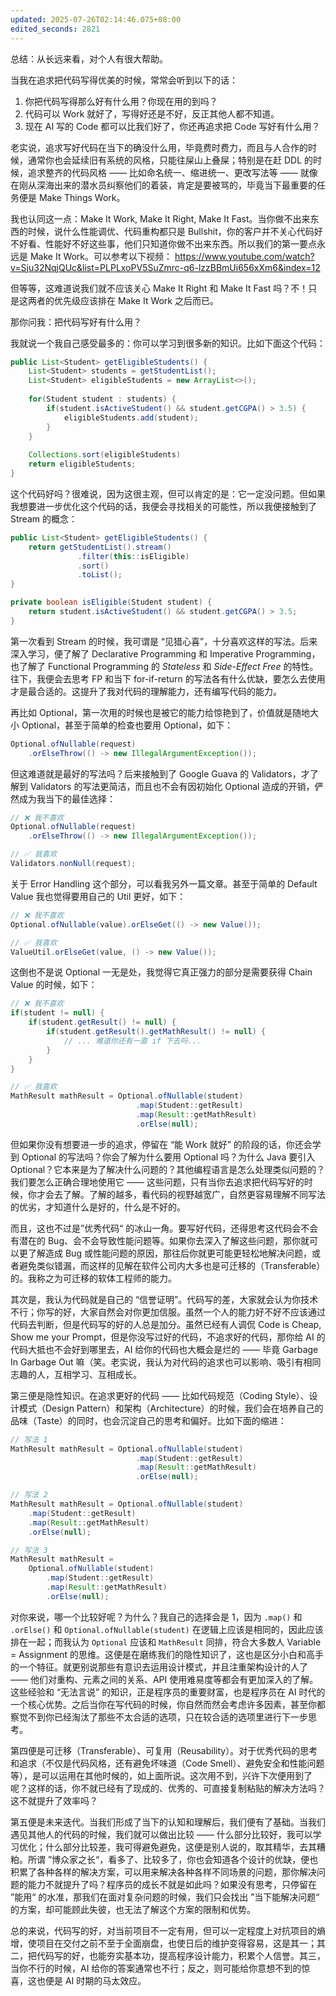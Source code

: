 ```yaml
---
updated: 2025-07-26T02:14:46.075+08:00
edited_seconds: 2821
---
```

总结：从长远来看，对个人有很大帮助。

当我在追求把代码写得优美的时候，常常会听到以下的话：
1. 你把代码写得那么好有什么用？你现在用的到吗？
2. 代码可以 Work 就好了，写得好还是不好，反正其他人都不知道。
3. 现在 AI 写的 Code 都可以比我们好了，你还再追求把 Code 写好有什么用？

老实说，追求写好代码在当下的确没什么用，毕竟费时费力，而且与人合作的时候，通常你也会延续旧有系统的风格，只能往屎山上叠屎；特别是在赶 DDL 的时候，追求整齐的代码风格 —— 比如命名统一、缩进统一、更改写法等 —— 就像在刚从深海出来的潜水员纠察他们的着装，肯定是要被骂的，毕竟当下最重要的任务便是 Make Things Work。

我也认同这一点：Make It Work, Make It Right, Make It Fast。当你做不出来东西的时候，说什么性能调优、代码重构都只是 Bullshit，你的客户并不关心代码好不好看、性能好不好这些事，他们只知道你做不出来东西。所以我们的第一要点永远是 Make It Work。可以参考以下视频： https://www.youtube.com/watch?v=Sju32NqjQUc&list=PLPLxoPV5SuZmrc-q6-lzzBBmUi656xXm6&index=12 

但等等，这难道说我们就不应该关心 Make It Right 和 Make It Fast 吗？不！只是这两者的优先级应该排在 Make It Work 之后而已。

那你问我：把代码写好有什么用？

我就说一个我自己感受最多的：你可以学习到很多新的知识。比如下面这个代码：

```java
public List<Student> getEligibleStudents() {
	List<Student> students = getStudentList();
	List<Student> eligibleStudents = new ArrayList<>();
	
	for(Student student : students) {
		if(student.isActiveStudent() && student.getCGPA() > 3.5) {
			eligibleStudents.add(student);
		}
	}
	
	Collections.sort(eligibleStudents)
	return eligibleStudents;
}
```

这个代码好吗？很难说，因为这很主观，但可以肯定的是：它一定没问题。但如果我想要进一步优化这个代码的话，我便会寻找相关的可能性，所以我便接触到了 Stream 的概念：

```java
public List<Student> getEligibleStudents() {
	return getStudentList().stream()
		       .filter(this::isEligible)
		       .sort()
		       .toList();
}

private boolean isEligible(Student student) {
	return student.isActiveStudent() && student.getCGPA() > 3.5;
}
```

第一次看到 Stream 的时候，我可谓是 “见猎心喜”，十分喜欢这样的写法。后来深入学习，便了解了 Declarative Programming 和 Imperative Programming，也了解了 Functional Programming 的 *Stateless* 和 *Side-Effect Free* 的特性。往下，我便会去思考 FP 和当下 for-if-return 的写法各有什么优缺，要怎么去使用才是最合适的。这提升了我对代码的理解能力，还有编写代码的能力。

再比如 Optional，第一次用的时候也是被它的能力给惊艳到了，价值就是随地大小 Optional，甚至于简单的检查也要用 Optional，如下：

```java
Optional.ofNullable(request)
	.orElseThrow(() -> new IllegalArgumentException());
```

但这难道就是最好的写法吗？后来接触到了 Google Guava 的 Validators，才了解到 Validators 的写法更简洁，而且也不会有因初始化 Optional 造成的开销，俨然成为我当下的最佳选择：

```java
// ❌ 我不喜欢
Optional.ofNullable(request)
	.orElseThrow(() -> new IllegalArgumentException());

// ✅ 我喜欢
Validators.nonNull(request);
```

关于 Error Handling 这个部分，可以看我另外一篇文章。甚至于简单的 Default Value 我也觉得要用自己的 Util 更好，如下：

```java
// ❌ 我不喜欢
Optional.ofNullable(value).orElseGet(() -> new Value());

// ✅ 我喜欢
ValueUtil.orElseGet(value, () -> new Value());
```

这倒也不是说 Optional 一无是处，我觉得它真正强力的部分是需要获得 Chain Value 的时候，如下：

```java
// ❌ 我不喜欢
if(student != null) {
	if(student.getResult() != null) {
		if(student.getResult().getMathResult() != null) {
			// ... 难道你还有一直 if 下去吗...
		}
	}
}

// ✅ 我喜欢
MathResult mathResult = Optional.ofNullable(student)
							.map(Student::getResult)
							.map(Result::getMathResult)
							.orElse(null);
```

但如果你没有想要进一步的追求，停留在 “能 Work 就好” 的阶段的话，你还会学到 Optional 的写法吗？你会了解为什么要用 Optional 吗？为什么 Java 要引入 Optional？它本来是为了解决什么问题的？其他编程语言是怎么处理类似问题的？我们要怎么正确合理地使用它 —— 这些问题，只有当你去追求把代码写好的时候，你才会去了解。了解的越多，看代码的视野越宽广，自然更容易理解不同写法的优劣，才知道什么是好的，什么是不好的。

而且，这也不过是”优秀代码“ 的冰山一角。要写好代码，还得思考这代码会不会有潜在的 Bug、会不会导致性能问题等。如果你去深入了解这些问题，那你就可以更了解造成 Bug 或性能问题的原因，那往后你就更可能更轻松地解决问题，或者避免类似错漏，而这样的见解在软件公司内大多也是可迁移的（Transferable）的。我称之为可迁移的软体工程师的能力。

其次是，我认为代码就是自己的 “信誉证明”。代码写的差，大家就会认为你技术不行；你写的好，大家自然会对你更加信服。虽然一个人的能力好不好不应该通过代码去判断，但是代码写的好的人总是加分。虽然已经有人调侃 Code is Cheap, Show me your Prompt，但是你没写过好的代码，不追求好的代码，那你给 AI 的代码大抵也不会好到哪里去，AI 给你的代码也大概会是烂的 —— 毕竟 Garbage In Garbage Out 嘛（笑。老实说，我认为对代码的追求也可以影响、吸引有相同志趣的人，互相学习、互相成长。

第三便是隐性知识。在追求更好的代码 —— 比如代码规范（Coding Style）、设计模式（Design Pattern）和架构（Architecture）的时候，我们会在培养自己的品味（Taste）的同时，也会沉淀自己的思考和偏好。比如下面的缩进：

```java
// 写法 1
MathResult mathResult = Optional.ofNullable(student)
							.map(Student::getResult)
							.map(Result::getMathResult)
							.orElse(null);

// 写法 2
MathResult mathResult = Optional.ofNullable(student)
	.map(Student::getResult)
	.map(Result::getMathResult)
	.orElse(null);

// 写法 3
MathResult mathResult = 
	Optional.ofNullable(student)
		.map(Student::getResult)
		.map(Result::getMathResult)
		.orElse(null);
```

对你来说，哪一个比较好呢？为什么？我自己的选择会是 1，因为 `.map()` 和 `.orElse()` 和 `Optional.ofNullable(student)` 在逻辑上应该是相同的，因此应该排在一起；而我认为 `Optional` 应该和 `MathResult` 同排，符合大多数人 Variable = Assignment 的思维。这便是在磨练我们的隐性知识了，这也是区分小白和高手的一个特征。就更别说那些有意识去运用设计模式，并且注重架构设计的人了 —— 他们对重构、元素之间的关系、API 使用难易度等都会有更加深入的了解。这些经验和 “无法言说” 的知识，正是程序员的重要财富，也是程序员在 AI 时代的一个核心优势。之后当你在写代码的时候，你自然而然会考虑许多因素，甚至你都察觉不到你已经淘汰了那些不太合适的选项，只在较合适的选项里进行下一步思考。

第四便是可迁移（Transferable）、可复用（Reusability）。对于优秀代码的思考和追求（不仅是代码风格，还有避免坏味道（Code Smell）、避免安全和性能问题等），是可以运用在其他时候的，如上面所说。这次用不到，兴许下次便用到了呢？这样的话，你不就已经有了现成的、优秀的、可直接复制粘贴的解决方法吗？这不就提升了效率吗？

第五便是未来迭代。当我们形成了当下的认知和理解后，我们便有了基础。当我们遇见其他人的代码的时候，我们就可以做出比较 —— 什么部分比较好，我可以学习优化；什么部分比较差，我可得避免避免，这便是别人说的，取其精华，去其糟粕。所谓 ”博众家之长“，看多了、比较多了，你也会知道各个设计的优缺，便也积累了各种各样的解决方案，可以用来解决各种各样不同场景的问题，那你解决问题的能力不就提升了吗？程序员的成长不就是如此吗？如果没有思考，只停留在 ”能用“ 的水准，那我们在面对复杂问题的时候，我们只会找出 ”当下能解决问题“ 的方案，却可能顾此失彼，也无法了解这个方案的限制和优势。

总的来说，代码写的好，对当前项目不一定有用，但可以一定程度上对抗项目的熵增，使项目在交付之前不至于全面崩盘，也使日后的维护变得容易，这是其一；其二，把代码写的好，也能夯实基本功，提高程序设计能力，积累个人信誉。其三，当你不行的时候，AI 给你的答案通常也不行；反之，则可能给你意想不到的惊喜，这也便是 AI 时期的马太效应。

